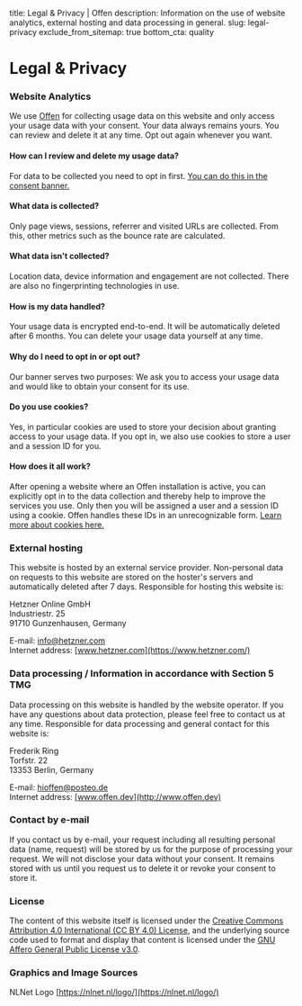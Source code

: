 title: Legal & Privacy | Offen
description: Information on the use of website analytics, external hosting and data processing in general.
slug: legal-privacy
exclude_from_sitemap: true
bottom_cta: quality

# Legal & Privacy

### Website Analytics
We use [Offen](https://offen.offen.dev/) for collecting usage data on this website and only access your usage data with your consent. Your data always remains yours. You can review and delete it at any time. Opt out again whenever you want.

#### How can I review and delete my usage data?
For data to be collected you need to opt in first. [You can do this in the consent banner.](https://offen.offen.dev/#consent-banner)

#### What data is collected?
Only page views, sessions, referrer and visited URLs are collected. From this, other metrics such as the bounce rate are calculated.

#### What data isn't collected?
Location data, device information and engagement are not collected. There are also no fingerprinting technologies in use.

#### How is my data handled?
Your usage data is encrypted end-to-end. It will be automatically deleted after 6 months. You can delete your usage data yourself at any time.

#### Why do I need to opt in or opt out?
Our banner serves two purposes: We ask you to access your usage data and would like to obtain your consent for its use.

#### Do you use cookies?
Yes, in particular cookies are used to store your decision about granting access to your usage data. If you opt in, we also use cookies to store a user and a session ID for you.

#### How does it all work?
After opening a website where an Offen installation is active, you can explicitly opt in to the data collection and thereby help to improve the services you use. Only then you will be assigned a user and a session ID using a cookie. Offen handles these IDs in an unrecognizable form. [Learn more about cookies here.](https://en.wikipedia.org/wiki/HTTP_cookie)

### External hosting
This website is hosted by an external service provider. Non-personal data on requests to this website are stored on the hoster's servers and automatically deleted after 7 days. Responsible for hosting this website is:

Hetzner Online GmbH  
Industriestr. 25  
91710 Gunzenhausen, Germany

E-mail: [info@hetzner.com](mailto:info@hetzner.com)  
Internet address: [www.hetzner.com](https://www.hetzner.com/)

### Data processing / Information in accordance with Section 5 TMG
Data processing on this website is handled by the website operator. If you have any questions about data protection, please feel free to contact us at any time. Responsible for data processing and general contact for this website is:

Frederik Ring  
Torfstr. 22  
13353 Berlin, Germany  

E-mail: [hioffen@posteo.de](mailto:hioffen@posteo.de)  
Internet address: [www.offen.dev](http://www.offen.dev)

### Contact by e-mail
If you contact us by e-mail, your request including all resulting personal data (name, request) will be stored by us for the purpose of processing your request. We will not disclose your data without your consent. It remains stored with us until you request us to delete it or revoke your consent to store it.

### License
The content of this website itself is licensed under the [Creative Commons Attribution 4.0 International (CC BY 4.0) License](https://creativecommons.org/licenses/by/4.0/), and the underlying source code used to format and display that content is licensed under the [GNU Affero General Public License v3.0](https://github.com/offen/website/blob/development/LICENSE).

### Graphics and Image Sources
NLNet Logo [https://nlnet.nl/logo/](https://nlnet.nl/logo/)
